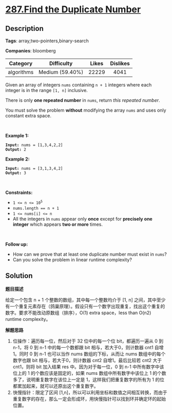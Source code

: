 # [287.Find the Duplicate Number](https://leetcode.com/problems/find-the-duplicate-number/description/)

## Description

**Tags**: array,two-pointers,binary-search

**Companies**: bloomberg

| Category | Difficulty | Likes | Dislikes |
| :------: | :--------: | :---: | :------: |
| algorithms | Medium (59.40%) | 22229 | 4041 |

<p>Given an array of integers <code>nums</code> containing&nbsp;<code>n + 1</code> integers where each integer is in the range <code>[1, n]</code> inclusive.</p>
<p>There is only <strong>one repeated number</strong> in <code>nums</code>, return <em>this&nbsp;repeated&nbsp;number</em>.</p>
<p>You must solve the problem <strong>without</strong> modifying the array <code>nums</code>&nbsp;and uses only constant extra space.</p>
<p>&nbsp;</p>
<p><strong class="example">Example 1:</strong></p>
<pre><code><strong>Input:</strong> nums = [1,3,4,2,2]
<strong>Output:</strong> 2</code></pre>
<p><strong class="example">Example 2:</strong></p>
<pre><code><strong>Input:</strong> nums = [3,1,3,4,2]
<strong>Output:</strong> 3</code></pre>
<p>&nbsp;</p>
<p><strong>Constraints:</strong></p>
<ul>
  <li><code>1 &lt;= n &lt;= 10<sup>5</sup></code></li>
  <li><code>nums.length == n + 1</code></li>
  <li><code>1 &lt;= nums[i] &lt;= n</code></li>
  <li>All the integers in <code>nums</code> appear only <strong>once</strong> except for <strong>precisely one integer</strong> which appears <strong>two or more</strong> times.</li>
</ul>
<p>&nbsp;</p>
<p><b>Follow up:</b></p>
<ul>
  <li>How can we prove that at least one duplicate number must exist in <code>nums</code>?</li>
  <li>Can you solve the problem in linear runtime complexity?</li>
</ul>

## Solution

**题目描述**

给定一个包含 n + 1 个整数的数组，其中每一个整数均介于 [1, n] 之间，其中至少有一个重复元素存在（鸽巢原理）。假设只有一个数字出现重复，找出这个重复的数字。要求不能改动原数组（排序），O(1) extra space，less than O(n2) runtime complexity。

**解题思路**

1. 位操作：遍历每一位，然后对于 32 位中的每一个位 bit，都遍历一遍从 0 到 n-1，将 0 到 n-1 中的每一个数都跟 bit 相与，若大于0，则计数器 cnt1 自增1。同时 0 到 n-1 也可以当作 nums 数组的下标，从而让 nums 数组中的每个数字也跟 bit 相与，若大于0，则计数器 cnt2 自增1。最后比较若 cnt2 大于 cnt1，则将 bit 加入结果 res 中。因为对于每一位，0 到 n-1 中所有数字中该位上的 1 的个数应该是固定的，如果 nums 数组中所有数字中该位上 1 的个数多了，说明重复数字在该位上一定是 1，这样我们把重复数字的所有为 1 的位都累加起来，就可以还原出这个重复数字。
2. 快慢指针：限定了区间 [1,n]，所以可以利用坐标和数值之间相互转换，而由于重复数字的存在，那么一定会形成环，用快慢指针可以找到环并确定环的起始位置。

